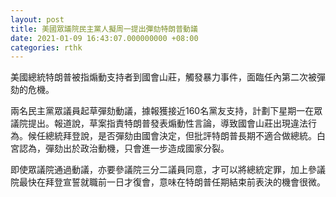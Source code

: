 ```yaml
---
layout: post
title: 美國眾議院民主黨人擬周一提出彈劾特朗普動議
date: 2021-01-09 16:43:07.000000000 +08:00
categories: rthk
---
```


美國總統特朗普被指煽動支持者到國會山莊，觸發暴力事件，面臨任內第二次被彈劾的危機。

兩名民主黨眾議員起草彈劾動議，據報獲接近160名黨友支持，計劃下星期一在眾議院提出。報道說，草案指責特朗普發表煽動性言論，導致國會山莊出現違法行為。候任總統拜登說，是否彈劾由國會決定，但批評特朗普長期不適合做總統。白宮認為，彈劾出於政治動機，只會進一步造成國家分裂。

即使眾議院通過動議，亦要參議院三分二議員同意，才可以將總統定罪，加上參議院最快在拜登宣誓就職前一日才復會，意味在特朗普任期結束前表決的機會很微。
